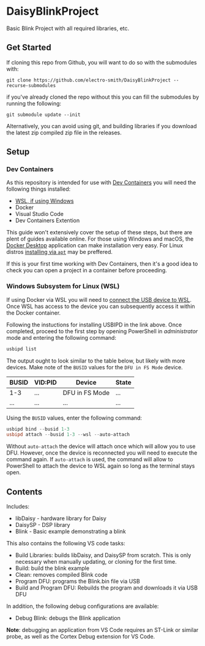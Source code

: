 # DaisyBlinkProject

Basic Blink Project with all required libraries, etc.

## Get Started

If cloning this repo from Github, you will want to do so with the submodules with:

```console
git clone https://github.com/electro-smith/DaisyBlinkProject --recurse-submodules
```

if you've already cloned the repo without this you can fill the submodules by running the following:

```console
git submodule update --init
```

Alternatively, you can avoid using git, and building libraries if you download the latest zip compiled zip file in the releases.

## Setup

### Dev Containers

As this repository is intended for use with [Dev Containers](https://code.visualstudio.com/docs/devcontainers/containers) you will need the following things installed:

* [WSL, if using Windows](https://docs.docker.com/desktop/wsl/)
* Docker
* Visual Studio Code
* Dev Containers Extention

This guide won't extensively cover the setup of these steps, but there are plent of guides available online.
For those using Windows and macOS, the [Docker Desktop](https://www.docker.com/products/docker-desktop/) application can make installation very easy.
For Linux distros [installing via `apt`](https://docs.docker.com/engine/install/ubuntu/) may be preffered. 

If this is your first time working with Dev Containers, then it's a good idea to check you can open a project in a container before proceeding.

### Windows Subsystem for Linux (WSL)

If using Docker via WSL you will need to [connect the USB device to WSL](https://learn.microsoft.com/en-gb/windows/wsl/connect-usb#attach-a-usb-device.).
Once WSL has access to the device you can subsequently access it within the Docker container.

Following the instuctions for installing USBIPD in the link above. Once completed, proceed to the first step by opening PowerShell in _administrator_ mode and entering the following command:

```powershell
usbipd list
```

The output ought to look similar to the table below, but likely with more devices. Make note of the `BUSID` values for the `DFU in FS Mode` device.

| **BUSID** | **VID:PID** | **Device**         | **State**   |
|-----------|-------------|--------------------|-------------|
| 1-3       | ...         | DFU in FS Mode     | ...         |
| ...       | ...         | ...                | ...         |

Using the `BUSID` values, enter the following command:

```powershell
usbipd bind --busid 1-3
usbipd attach --busid 1-3 --wsl --auto-attach
```

Without `auto-attach` the device will attach once which will allow you to use DFU. However, once the device is reconnected you will need to execute the command again.
If `auto-attach` is used, the command will allow to PowerShell to attach the device to WSL again so long as the terminal stays open.

## Contents

Includes:

* libDaisy - hardware library for Daisy
* DaisySP - DSP library
* Blink - Basic example demonstrating a blink

This also contains the following VS code tasks:

* Build Libraries: builds libDaisy, and DaisySP from scratch. This is only necessary when manually updating, or cloning for the first time.
* Build: build the blink example
* Clean: removes compiled Blink code
* Program DFU: programs the Blink.bin file via USB
* Build and Program DFU: Rebuilds the program and downloads it via USB DFU

In addition, the following debug configurations are available:

* Debug Blink: debugs the Blink application

**Note**: debugging an application from VS Code requires an ST-Link or similar probe, as well as the Cortex Debug extension for VS Code.
